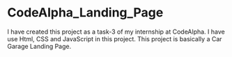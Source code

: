 # CodeAlpha_Landing_Page
I have created this project as a task-3 of my internship at CodeAlpha. I have use Html, CSS and JavaScript in this project. This project is basically a Car Garage Landing Page.
